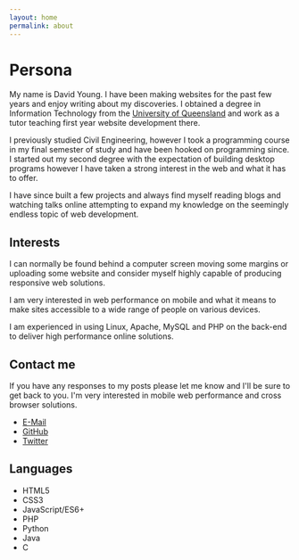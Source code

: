 ```yaml
---
layout: home
permalink: about
---
```

# Persona
My name is David Young. I have been making websites for the past few years and enjoy writing about my discoveries. I obtained a degree in Information Technology from the [University of Queensland](http://uq.edu.au) and work as a tutor teaching first year website development there.

I previously studied Civil Engineering, however I took a programming course in my final semester of study and have been hooked on programming since. I started out my second degree with the expectation of building desktop programs however I have taken a strong interest in the web and what it has to offer.

I have since built a few projects and always find myself reading blogs and watching talks online attempting to expand my knowledge on the seemingly endless topic of web development.

## Interests
I can normally be found behind a computer screen moving some margins or uploading some website and consider myself highly capable of producing responsive web solutions.

I am very interested in web performance on mobile and what it means to make sites accessible to a wide range of people on various devices.

I am experienced in using Linux, Apache, MySQL and PHP on the back-end to deliver high performance online solutions.

## Contact me
If you have any responses to my posts please let me know and I'll be sure to get back to you. I'm very interested in mobile web performance and cross browser solutions.

* [E-Mail](mailto:me@davidyoung.tech)
* [GitHub](https://github.com/dayvidwhy)
* [Twitter](twitter.com/dayvidwhy)

## Languages
* HTML5
* CSS3
* JavaScript/ES6+
* PHP
* Python
* Java
* C